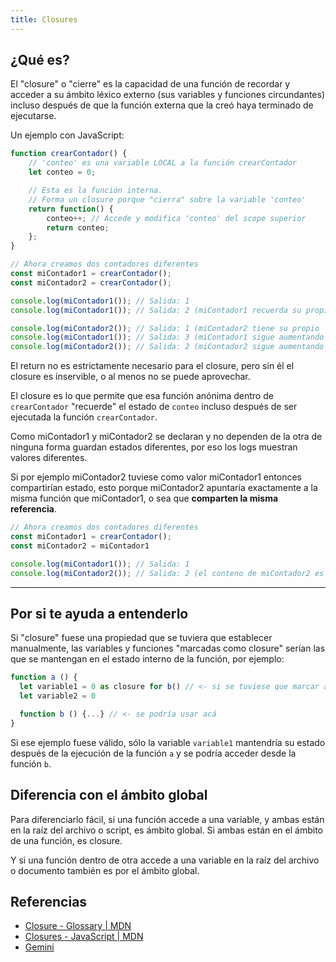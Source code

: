 ```yaml
---
title: Closures
---
```


## ¿Qué es?
El "closure" o "cierre" es la capacidad de una función de recordar y acceder a su ámbito léxico externo (sus variables y funciones circundantes) incluso después de que la función externa que la creó haya terminado de ejecutarse.

Un ejemplo con JavaScript:

```javascript
function crearContador() {
    // 'conteo' es una variable LOCAL a la función crearContador
    let conteo = 0;

    // Esta es la función interna.
    // Forma un closure porque "cierra" sobre la variable 'conteo'
    return function() {
        conteo++; // Accede y modifica 'conteo' del scope superior
        return conteo;
    };
}

// Ahora creamos dos contadores diferentes
const miContador1 = crearContador();
const miContador2 = crearContador();

console.log(miContador1()); // Salida: 1
console.log(miContador1()); // Salida: 2 (miContador1 recuerda su propio 'conteo')

console.log(miContador2()); // Salida: 1 (miContador2 tiene su propio 'conteo' independiente)
console.log(miContador1()); // Salida: 3 (miContador1 sigue aumentando su propio 'conteo')
console.log(miContador2()); // Salida: 2 (miContador2 sigue aumentando el suyo)
```

El return no es estrictamente necesario para el closure, pero sin él el closure es inservible, o al menos no se puede aprovechar.

El closure es lo que permite que esa función anónima dentro de `crearContador` "recuerde" el estado de `conteo` incluso después de ser ejecutada la función `crearContador`.

Como miContador1 y miContador2 se declaran y no dependen de la otra de ninguna forma guardan estados diferentes, por eso los logs muestran valores diferentes.

Si por ejemplo miContador2 tuviese como valor miContador1 entonces compartirían estado, esto porque miContador2 apuntaría exactamente a la misma función que miContador1, o sea que **comparten la misma referencia**.

```javascript
// Ahora creamos dos contadores diferentes
const miContador1 = crearContador();
const miContador2 = miContador1

console.log(miContador1()); // Salida: 1
console.log(miContador2()); // Salida: 2 (el conteno de miContador2 es el mismo que el de miContador1)
```

___

## Por si te ayuda a entenderlo
Si "closure" fuese una propiedad que se tuviera que establecer manualmente, las variables y funciones "marcadas como closure" serían las que se mantengan en el estado interno de la función, por ejemplo:

```javascript
function a () {
  let variable1 = 0 as closure for b() // <- si se tuviese que marcar así
  let variable2 = 0

  function b () {...} // <- se podría usar acá
}
```

Si ese ejemplo fuese válido, sólo la variable `variable1` mantendría su estado después de la ejecución de la función `a` y se podría acceder desde la función `b`.

## Diferencia con el ámbito global
Para diferenciarlo fácil, si una función accede a una variable, y ambas están en la raíz del archivo o script, es ámbito global.
Si ambas están en el ámbito de una función, es closure.

Y si una función dentro de otra accede a una variable en la raíz del archivo o documento también es por el ámbito global.

## Referencias
- [Closure - Glossary | MDN](https://developer.mozilla.org/en-US/docs/Glossary/Closure)
- [Closures - JavaScript | MDN](https://developer.mozilla.org/en-US/docs/Web/JavaScript/Guide/Closures)
- [Gemini](https://gemini.google.com/)
